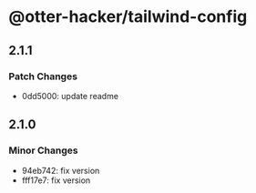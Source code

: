 # @otter-hacker/tailwind-config

## 2.1.1

### Patch Changes

- 0dd5000: update readme

## 2.1.0

### Minor Changes

- 94eb742: fix version
- fff17e7: fix version
